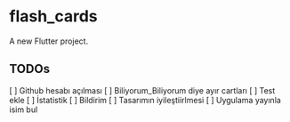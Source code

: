 # flash_cards

A new Flutter project.

## TODOs

[ ] Github hesabı açılması
[ ] Biliyorum_Biliyorum diye ayır cartları
[ ] Test ekle
[ ] İstatistik
[ ] Bildirim
[ ] Tasarımın iyileştiirlmesi
[ ] Uygulama yayınla isim bul